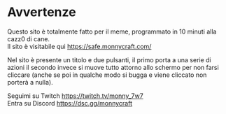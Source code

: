 # Avvertenze 

Questo sito è totalmente fatto per il meme, programmato in 10 minuti alla cazz0 di cane.   
Il sito è visitabile qui https://safe.monnycraft.com/

Nel sito è presente un titolo e due pulsanti, il primo porta a una serie di azioni il secondo invece si muove tutto attorno allo schermo per non farsi cliccare (anche se poi in qualche modo si bugga e viene cliccato non porterà a nulla).  

Seguimi su Twitch https://twitch.tv/monny_7w7  
Entra su Discord https://dsc.gg/monnycraft 
